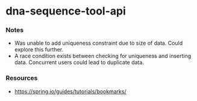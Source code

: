 # dna-sequence-tool-api

### Notes
* Was unable to add uniqueness constraint due to size of data. Could explore this further.
* A race condition exists between checking for uniqueness and inserting data. Concurrent users could lead to duplicate data. 

### Resources

* https://spring.io/guides/tutorials/bookmarks/
